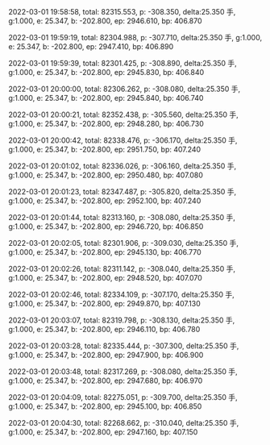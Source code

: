 2022-03-01 19:58:58, total: 82315.553, p: -308.350, delta:25.350 手, g:1.000, e: 25.347, b: -202.800, ep: 2946.610, bp: 406.870

2022-03-01 19:59:19, total: 82304.988, p: -307.710, delta:25.350 手, g:1.000, e: 25.347, b: -202.800, ep: 2947.410, bp: 406.890

2022-03-01 19:59:39, total: 82301.425, p: -308.890, delta:25.350 手, g:1.000, e: 25.347, b: -202.800, ep: 2945.830, bp: 406.840

2022-03-01 20:00:00, total: 82306.262, p: -308.080, delta:25.350 手, g:1.000, e: 25.347, b: -202.800, ep: 2945.840, bp: 406.740

2022-03-01 20:00:21, total: 82352.438, p: -305.560, delta:25.350 手, g:1.000, e: 25.347, b: -202.800, ep: 2948.280, bp: 406.730

2022-03-01 20:00:42, total: 82338.476, p: -306.170, delta:25.350 手, g:1.000, e: 25.347, b: -202.800, ep: 2951.750, bp: 407.240

2022-03-01 20:01:02, total: 82336.026, p: -306.160, delta:25.350 手, g:1.000, e: 25.347, b: -202.800, ep: 2950.480, bp: 407.080

2022-03-01 20:01:23, total: 82347.487, p: -305.820, delta:25.350 手, g:1.000, e: 25.347, b: -202.800, ep: 2952.100, bp: 407.240

2022-03-01 20:01:44, total: 82313.160, p: -308.080, delta:25.350 手, g:1.000, e: 25.347, b: -202.800, ep: 2946.720, bp: 406.850

2022-03-01 20:02:05, total: 82301.906, p: -309.030, delta:25.350 手, g:1.000, e: 25.347, b: -202.800, ep: 2945.130, bp: 406.770

2022-03-01 20:02:26, total: 82311.142, p: -308.040, delta:25.350 手, g:1.000, e: 25.347, b: -202.800, ep: 2948.520, bp: 407.070

2022-03-01 20:02:46, total: 82334.109, p: -307.170, delta:25.350 手, g:1.000, e: 25.347, b: -202.800, ep: 2949.870, bp: 407.130

2022-03-01 20:03:07, total: 82319.798, p: -308.130, delta:25.350 手, g:1.000, e: 25.347, b: -202.800, ep: 2946.110, bp: 406.780

2022-03-01 20:03:28, total: 82335.444, p: -307.300, delta:25.350 手, g:1.000, e: 25.347, b: -202.800, ep: 2947.900, bp: 406.900

2022-03-01 20:03:48, total: 82317.269, p: -308.080, delta:25.350 手, g:1.000, e: 25.347, b: -202.800, ep: 2947.680, bp: 406.970

2022-03-01 20:04:09, total: 82275.051, p: -309.700, delta:25.350 手, g:1.000, e: 25.347, b: -202.800, ep: 2945.100, bp: 406.850

2022-03-01 20:04:30, total: 82268.662, p: -310.040, delta:25.350 手, g:1.000, e: 25.347, b: -202.800, ep: 2947.160, bp: 407.150